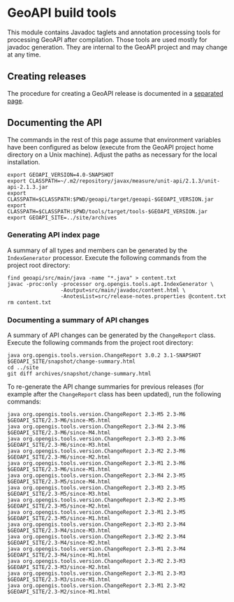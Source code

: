 # GeoAPI build tools
This module contains Javadoc taglets and annotation processing tools for processing GeoAPI after compilation.
Those tools are used mostly for javadoc generation.
They are internal to the GeoAPI project and may change at any time.


## Creating releases
The procedure for creating a GeoAPI release is documented in a [separated page](../src/release-instruction.md).


## Documenting the API
The commands in the rest of this page assume that environment variables have been configured as below
(execute from the GeoAPI project home directory on a Unix machine).
Adjust the paths as necessary for the local installation.

```shell
export GEOAPI_VERSION=4.0-SNAPSHOT
export CLASSPATH=~/.m2/repository/javax/measure/unit-api/2.1.3/unit-api-2.1.3.jar
export CLASSPATH=$CLASSPATH:$PWD/geoapi/target/geoapi-$GEOAPI_VERSION.jar
export CLASSPATH=$CLASSPATH:$PWD/tools/target/tools-$GEOAPI_VERSION.jar
export GEOAPI_SITE=../site/archives
```


### Generating API index page
A summary of all types and members can be generated by the `IndexGenerator` processor.
Execute the following commands from the project root directory:

```shell
find geoapi/src/main/java -name "*.java" > content.txt
javac -proc:only -processor org.opengis.tools.apt.IndexGenerator \
                 -Aoutput=src/main/javadoc/content.html \
                 -AnotesList=src/release-notes.properties @content.txt
rm content.txt
```


### Documenting a summary of API changes
A summary of API changes can be generated by the `ChangeReport` class.
Execute the following commands from the project root directory:

```shell
java org.opengis.tools.version.ChangeReport 3.0.2 3.1-SNAPSHOT $GEOAPI_SITE/snapshot/change-summary.html
cd ../site
git diff archives/snapshot/change-summary.html
```

To re-generate the API change summaries for previous releases
(for example after the `ChangeReport` class has been updated),
run the following commands:

```shell
java org.opengis.tools.version.ChangeReport 2.3-M5 2.3-M6 $GEOAPI_SITE/2.3-M6/since-M5.html
java org.opengis.tools.version.ChangeReport 2.3-M4 2.3-M6 $GEOAPI_SITE/2.3-M6/since-M4.html
java org.opengis.tools.version.ChangeReport 2.3-M3 2.3-M6 $GEOAPI_SITE/2.3-M6/since-M3.html
java org.opengis.tools.version.ChangeReport 2.3-M2 2.3-M6 $GEOAPI_SITE/2.3-M6/since-M2.html
java org.opengis.tools.version.ChangeReport 2.3-M1 2.3-M6 $GEOAPI_SITE/2.3-M6/since-M1.html
java org.opengis.tools.version.ChangeReport 2.3-M4 2.3-M5 $GEOAPI_SITE/2.3-M5/since-M4.html
java org.opengis.tools.version.ChangeReport 2.3-M3 2.3-M5 $GEOAPI_SITE/2.3-M5/since-M3.html
java org.opengis.tools.version.ChangeReport 2.3-M2 2.3-M5 $GEOAPI_SITE/2.3-M5/since-M2.html
java org.opengis.tools.version.ChangeReport 2.3-M1 2.3-M5 $GEOAPI_SITE/2.3-M5/since-M1.html
java org.opengis.tools.version.ChangeReport 2.3-M3 2.3-M4 $GEOAPI_SITE/2.3-M4/since-M3.html
java org.opengis.tools.version.ChangeReport 2.3-M2 2.3-M4 $GEOAPI_SITE/2.3-M4/since-M2.html
java org.opengis.tools.version.ChangeReport 2.3-M1 2.3-M4 $GEOAPI_SITE/2.3-M4/since-M1.html
java org.opengis.tools.version.ChangeReport 2.3-M2 2.3-M3 $GEOAPI_SITE/2.3-M3/since-M2.html
java org.opengis.tools.version.ChangeReport 2.3-M1 2.3-M3 $GEOAPI_SITE/2.3-M3/since-M1.html
java org.opengis.tools.version.ChangeReport 2.3-M1 2.3-M2 $GEOAPI_SITE/2.3-M2/since-M1.html
```
